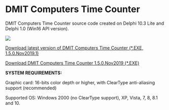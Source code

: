 # DMIT Computers Time Counter
DMIT Computers Time Counter source code created on Delphi 10.3 Lite and Delphi 1.0 (Win16 API version).<p>
<p><img src="https://raw.githubusercontent.com/dmitryevdev/yearprogress/master/view_dmc-yearprogress.png"></img><p>
<a href="https://github.com/dmitryevdev/yearprogress/releases/tag/1.5.0.Nov2019.1">Download latest version of DMIT Computers Time Counter (*.EXE, 1.5.0.Nov2019.1)</a><p>
<a href="https://github.com/dmitryevdev/yearprogress/releases/tag/1.5.0.Nov2019">Download DMIT Computers Time Counter 1.5.0.Nov2019 (*.EXE)</a><p><b>SYSTEM REQUIREMENTS:</b><p>Graphic card: 16-bits color depth or higher, with ClearType anti-aliasing support (recommended)<p>Supported OS: Windows 2000 (no ClearType support), XP, Vista, 7, 8, 8.1 and 10.
